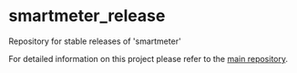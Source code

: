# smartmeter_release

Repository for stable releases of 'smartmeter' 

For detailed information on this project please refer to the [main repository](https://github.com/vschw/smartmeter).
